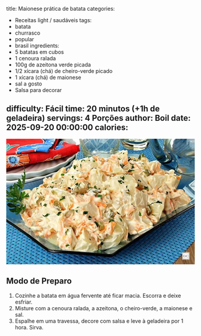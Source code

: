 title: Maionese prática de batata
categories:
  - Receitas light / saudáveis
tags:
  - batata
  - churrasco
  - popular
  - brasil
ingredients:
  - 5 batatas em cubos
  - 1 cenoura ralada
  - 100g de azeitona verde picada
  - 1/2 xícara (chá) de cheiro-verde picado
  - 1 xícara (chá) de maionese
  - sal a gosto
  - Salsa para decorar

difficulty: Fácil
time: 20 minutos (+1h de geladeira)
servings: 4 Porções
author: Boil
date: 2025-09-20 00:00:00
calories:
---
![Maionese prática de batata](/images/maionese_pratica_de_batata.webp)

## Modo de Preparo
1. Cozinhe a batata em água fervente até ficar macia. Escorra e deixe esfriar.
2. Misture com a cenoura ralada, a azeitona, o cheiro-verde, a maionese e sal.
3. Espalhe em uma travessa, decore com salsa e leve à geladeira por 1 hora. Sirva.